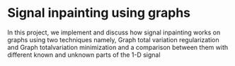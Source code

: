 # Signal inpainting using graphs
In this project, we implement and discuss how signal inpainting works on graphs using two techniques namely, Graph total variation regularization and Graph totalvariation minimization and a comparison between them with different known and unknown parts of the 1-D signal
